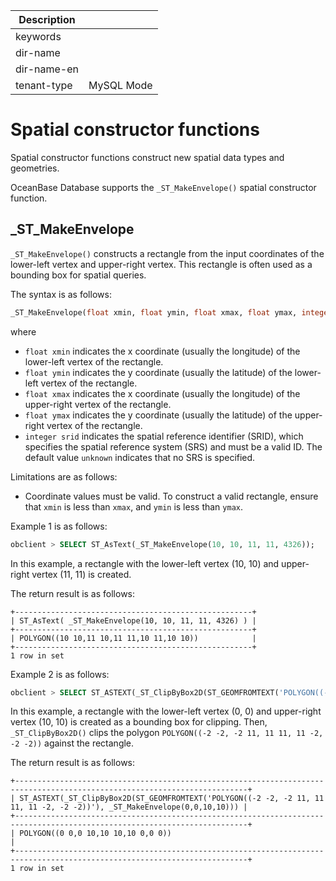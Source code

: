 | Description   |                 |
|---------------|-----------------|
| keywords      |                 |
| dir-name      |                 |
| dir-name-en   |                 |
| tenant-type   | MySQL Mode      |

# Spatial constructor functions

Spatial constructor functions construct new spatial data types and geometries.

OceanBase Database supports the `_ST_MakeEnvelope()` spatial constructor function.

## _ST_MakeEnvelope

`_ST_MakeEnvelope()` constructs a rectangle from the input coordinates of the lower-left vertex and upper-right vertex. This rectangle is often used as a bounding box for spatial queries.

The syntax is as follows:

```sql
_ST_MakeEnvelope(float xmin, float ymin, float xmax, float ymax, integer srid=unknown)
```

where

- `float xmin` indicates the x coordinate (usually the longitude) of the lower-left vertex of the rectangle.
- `float ymin` indicates the y coordinate (usually the latitude) of the lower-left vertex of the rectangle.
- `float xmax` indicates the x coordinate (usually the longitude) of the upper-right vertex of the rectangle.
- `float ymax` indicates the y coordinate (usually the latitude) of the upper-right vertex of the rectangle.
- `integer srid` indicates the spatial reference identifier (SRID), which specifies the spatial reference system (SRS) and must be a valid ID. The default value `unknown` indicates that no SRS is specified.

Limitations are as follows:

- Coordinate values must be valid. To construct a valid rectangle, ensure that `xmin` is less than `xmax`, and `ymin` is less than `ymax`.

Example 1 is as follows:

```sql
obclient > SELECT ST_AsText(_ST_MakeEnvelope(10, 10, 11, 11, 4326));
```

In this example, a rectangle with the lower-left vertex (10, 10) and upper-right vertex (11, 11) is created.

The return result is as follows:

```shell
+-----------------------------------------------------+
| ST_AsText( _ST_MakeEnvelope(10, 10, 11, 11, 4326) ) |
+-----------------------------------------------------+
| POLYGON((10 10,11 10,11 11,10 11,10 10))            |
+-----------------------------------------------------+
1 row in set
```

Example 2 is as follows:

```sql
obclient > SELECT ST_ASTEXT(_ST_ClipByBox2D(ST_GEOMFROMTEXT('POLYGON((-2 -2, -2 11, 11 11, 11 -2, -2 -2))'), _ST_MakeEnvelope(0,0,10,10)));
```

In this example, a rectangle with the lower-left vertex (0, 0) and upper-right vertex (10, 10) is created as a bounding box for clipping. Then, `_ST_ClipByBox2D()` clips the polygon `POLYGON((-2 -2, -2 11, 11 11, 11 -2, -2 -2))` against the rectangle.

The return result is as follows:

```shell
+--------------------------------------------------------------------------------------------------------------------------+
| ST_ASTEXT(_ST_ClipByBox2D(ST_GEOMFROMTEXT('POLYGON((-2 -2, -2 11, 11 11, 11 -2, -2 -2))'), _ST_MakeEnvelope(0,0,10,10))) |
+--------------------------------------------------------------------------------------------------------------------------+
| POLYGON((0 0,0 10,10 10,10 0,0 0))                                                                                       |
+--------------------------------------------------------------------------------------------------------------------------+
1 row in set
```
